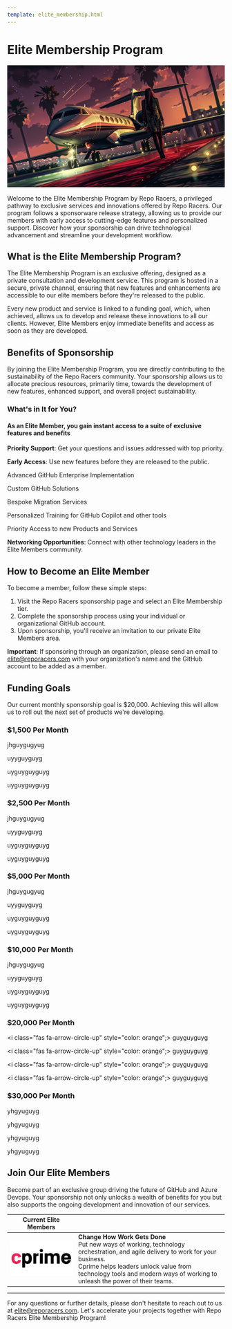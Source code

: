 ```yaml
---
template: elite_membership.html
---
```



# Elite Membership Program

![Elite Membership](./assets/images/elite_membership.webp)

Welcome to the Elite Membership Program by Repo Racers, a privileged pathway to exclusive services and innovations offered by Repo Racers. Our program follows a sponsorware release strategy, allowing us to provide our members with early access to cutting-edge features and personalized support. Discover how your sponsorship can drive technological advancement and streamline your development workflow.

## What is the Elite Membership Program?

The Elite Membership Program is an exclusive offering, designed as a private consultation and development service. This program is hosted in a secure, private channel, ensuring that new features and enhancements are accessible to our elite members before they're released to the public.

Every new product and service is linked to a funding goal, which, when achieved, allows us to develop and release these innovations to all our clients. However, Elite Members enjoy immediate benefits and access as soon as they are developed.

## Benefits of Sponsorship

By joining the Elite Membership Program, you are directly contributing to the sustainability of the Repo Racers community. Your sponsorship allows us to allocate precious resources, primarily time, towards the development of new features, enhanced support, and overall project sustainability.

### What's in It for You?

#### As an Elite Member, you gain instant access to a suite of exclusive features and benefits

<i class="fas fa-star" style="color: gold;"></i> **Priority Support**: Get your questions and issues addressed with top priority.

<i class="fas fa-star" style="color: gold;"></i> **Early Access**: Use new features before they are released to the public.

<i class="fas fa-star" style="color: gold;"></i> Advanced GitHub Enterprise Implementation

<i class="fas fa-star" style="color: gold;"></i> Custom GitHub Solutions

<i class="fas fa-star" style="color: gold;"></i> Bespoke Migration Services

<i class="fas fa-star" style="color: gold;"></i> Personalized Training for GitHub Copilot and other tools

<i class="fas fa-star" style="color: gold;"></i> Priority Access to new Products and Services

<i class="fas fa-star" style="color: gold;"></i> **Networking Opportunities**: Connect with other technology leaders in the Elite Members community.

## How to Become an Elite Member

To become a member, follow these simple steps:

1. Visit the Repo Racers sponsorship page and select an Elite Membership tier.
2. Complete the sponsorship process using your individual or organizational GitHub account.
3. Upon sponsorship, you'll receive an invitation to our private Elite Members area.

**Important**: If sponsoring through an organization, please send an email to [elite@reporacers.com](mailto:elite@reporacers.comm) with your organization's name and the GitHub account to be added as a member.

## Funding Goals

Our current monthly sponsorship goal is $20,000. Achieving this will allow us to roll out the next set of products we're developing.

### $1,500 Per Month

<i class="fas fa-check-circle" style="color: limegreen;"></i>  jhguygugyug

<i class="fas fa-check-circle" style="color: limegreen;"></i> uyyguyguyg

<i class="fas fa-check-circle" style="color: limegreen;"></i> uyguyguyguyg

<i class="fas fa-check-circle" style="color: limegreen;"></i> uyguyguyguyg

### $2,500 Per Month

<i class="fas fa-check-circle" style="color: limegreen;"></i>  jhguygugyug

<i class="fas fa-check-circle" style="color: limegreen;"></i> uyyguyguyg

<i class="fas fa-check-circle" style="color: limegreen;"></i> uyguyguyguyg

<i class="fas fa-check-circle" style="color: limegreen;"></i> uyguyguyguyg

### $5,000 Per Month

<i class="fas fa-check-circle" style="color: limegreen;"></i>  jhguygugyug

<i class="fas fa-check-circle" style="color: limegreen;"></i> uyyguyguyg

<i class="fas fa-check-circle" style="color: limegreen;"></i> uyguyguyguyg

<i class="fas fa-check-circle" style="color: limegreen;"></i> uyguyguyguyg

### $10,000 Per Month

<i class="fas fa-check-circle" style="color: limegreen;"></i>  jhguygugyug

<i class="fas fa-check-circle" style="color: limegreen;"></i> uyyguyguyg

<i class="fas fa-check-circle" style="color: limegreen;"></i> uyguyguyguyg

<i class="fas fa-check-circle" style="color: limegreen;"></i> uyguyguyguyg

### $20,000 Per Month

<i class="fas fa-arrow-circle-up" style="color: orange";></i> guyguyguyg

<i class="fas fa-arrow-circle-up" style="color: orange";></i> guyguyguyg

<i class="fas fa-arrow-circle-up" style="color: orange";></i> guyguyguyg

<i class="fas fa-arrow-circle-up" style="color: orange";></i> guyguyguyg

### $30,000 Per Month

<i class="fas fa-arrow-circle-up" style="color: red;"></i> yhgyuguyg

<i class="fas fa-arrow-circle-up" style="color: red;"></i> yhgyuguyg

<i class="fas fa-arrow-circle-up" style="color: red;"></i> yhgyuguyg

<i class="fas fa-arrow-circle-up" style="color: red;"></i> yhgyuguyg

## Join Our Elite Members

Become part of an exclusive group driving the future of GitHub and Azure Devops. Your sponsorship not only unlocks a wealth of benefits for you but also supports the ongoing development and innovation of our services.

|  **Current Elite Members**                                                             |                                                                                                                                                                                                                                                                     |
| -------------------------------------------------------------------------------------- | ------------------------------------------------------------------------------------------------------------------------------------------------------------------------------------------------------------------------------------------------------------------- |
| [![Cprime](assets/images/cprime-inc-logo-vector-300x167.png)](https://www.cprime.com/) | **Change How Work Gets Done** <br/> Put new ways of working, technology orchestration, and agile delivery to work for your business.<br /> Cprime helps leaders unlock value from technology tools and modern ways of working to unleash the power of their teams.  |

---

For any questions or further details, please don't hesitate to reach out to us at [elite@reporacers.com](mailto:elite@reporacers.com). Let's accelerate your projects together with Repo Racers Elite Membership Program!
